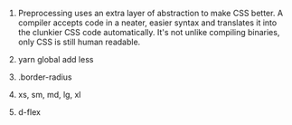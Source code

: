 1. Preprocessing uses an extra layer of abstraction to make CSS better.  A compiler accepts code in a neater, easier syntax and translates it into the clunkier CSS code automatically.  It's not unlike compiling binaries, only CSS is still human readable.  

2. yarn global add less

3. .border-radius

4. xs, sm, md, lg, xl

5. d-flex